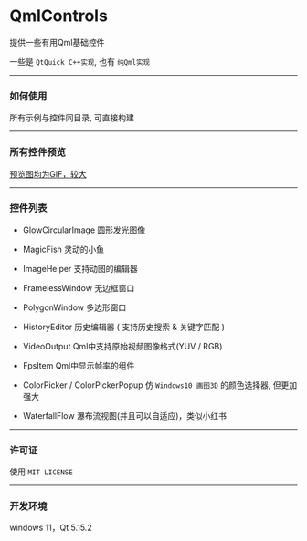 # QmlControls

提供一些有用Qml基础控件

一些是 `QtQuick C++实现`, 也有 `纯Qml实现`

------

### 如何使用

所有示例与控件同目录, 可直接构建

------

### 所有控件预览

[预览图均为GIF，较大](https://github.com/mengps/QmlControls/blob/master/demonstrate/demonstrate.md)

------

### 控件列表

 - GlowCircularImage 圆形发光图像

 - MagicFish 灵动的小鱼

 - ImageHelper 支持动图的编辑器

 - FramelessWindow 无边框窗口

 - PolygonWindow 多边形窗口

 - HistoryEditor 历史编辑器 ( 支持历史搜索 & 关键字匹配 )

 - VideoOutput Qml中支持原始视频图像格式(YUV / RGB)

 - FpsItem Qml中显示帧率的组件

 - ColorPicker / ColorPickerPopup 仿 `Windows10 画图3D` 的颜色选择器, 但更加强大

 - WaterfallFlow 瀑布流视图(并且可以自适应)，类似小红书

------

### 许可证

 使用 `MIT LICENSE`

------

### 开发环境

windows 11，Qt 5.15.2
 